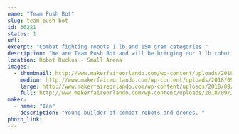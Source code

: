 ```yaml
---
name: "Team Push Bot"
slug: team-push-bot
id: 36221
status: 1
url: 
excerpt: "Combat fighting robots 1 lb and 150 gram categories "
description: "We are Team Push Bot and will be bringing our 1 lb robot Tetanus and our 150 gram robot name Micro Mauler."
location: Robot Ruckus - Small Arena
images:
  - thumbnail: http://www.makerfaireorlando.com/wp-content/uploads/2018/09/20180918_210112.jpg
    medium: http://www.makerfaireorlando.com/wp-content/uploads/2018/09/20180918_210112.jpg
    large: http://www.makerfaireorlando.com/wp-content/uploads/2018/09/20180918_210112.jpg
    full: http://www.makerfaireorlando.com/wp-content/uploads/2018/09/20180918_210112.jpg
maker:
  - name: "Ian"
    description: "Young builder of combat robots and drones. "
photo_link: 
---
```

